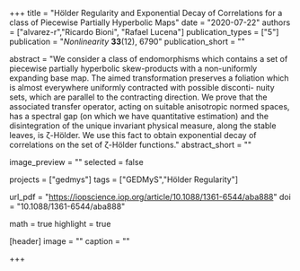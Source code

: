 +++
title = "Hölder Regularity and Exponential Decay of Correlations for a class of Piecewise Partially Hyperbolic Maps"
date = "2020-07-22"
authors = ["alvarez-r","Ricardo Bioni", "Rafael Lucena"]
publication_types = ["5"]
publication = "*Nonlinearity* **33**(12), 6790"
publication_short = ""

abstract = "We consider a class of endomorphisms which contains a set of piecewise partially hyperbolic skew-products with a non-uniformly expanding base map. The aimed transformation preserves a foliation which is almost everywhere uniformly contracted with possible disconti- nuity sets, which are parallel to the contracting direction. We prove that the associated transfer operator, acting on suitable anisotropic normed spaces, has a spectral gap (on which we have quantitative estimation) and the disintegration of the unique invariant physical measure, along the stable leaves, is ζ-Hölder. We use this fact to obtain exponential decay of correlations on the set of ζ-Hölder functions."
abstract_short = ""

image_preview = ""
selected = false

projects = ["gedmys"]
tags = ["GEDMyS","Hölder Regularity"]

url_pdf = "https://iopscience.iop.org/article/10.1088/1361-6544/aba888"
doi = "10.1088/1361-6544/aba888"

math = true
highlight = true

[header]
image = ""
caption = ""

+++
